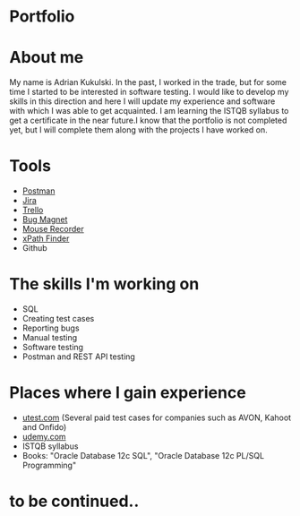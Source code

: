 # Portfolio
# About me
My name is Adrian Kukulski. In the past, I worked in the trade, but for some time I started to be interested in software testing. I would like to develop my skills in this direction and here I will update my experience and software with which I was able to get acquainted. I am learning the ISTQB syllabus to get a certificate in the near future.I know that the portfolio is not completed yet, but I will complete them along with the projects I have worked on.
# Tools
- [Postman](https://www.postman.com/)
- [Jira](https://www.atlassian.com/software/jira0) 
- [Trello](https://trello.com/)
- [Bug Magnet](https://chrome.google.com/webstore/detail/bug-magnet/efhedldbjahpgjcneebmbolkalbhckfi?hl=pl)
- [Mouse Recorder](https://www.mouserecorder.com/)
- [xPath Finder](https://chrome.google.com/webstore/detail/xpath-finder/ihnknokegkbpmofmafnkoadfjkhlogph)
- Github
# The skills I'm working on
- SQL
- Creating test cases
- Reporting bugs
- Manual testing
- Software testing
- Postman and REST API testing
# Places where I gain experience
- [utest.com](https://www.utest.com/) (Several paid test cases for companies such as AVON, Kahoot and Onfido)
- [udemy.com](https://www.udemy.com/) 
- ISTQB syllabus
- Books: "Oracle Database 12c SQL", "Oracle Database 12c PL/SQL Programming"

# to be continued..
